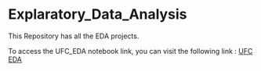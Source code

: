 # Explaratory_Data_Analysis
This Repository has all the EDA projects.

To access the UFC_EDA notebook link, you can visit the following link :
[UFC EDA](https://colab.research.google.com/drive/1NL9d208i4iUEgJ2nPfyFTgzr60_Yzkix?usp=sharing)
